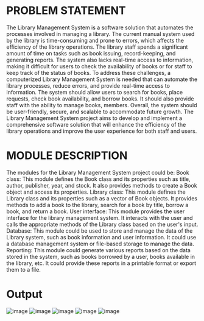 # PROBLEM STATEMENT

The Library Management System is a software solution that automates the processes involved in managing a library. The current manual system used by the library is time-consuming and prone to errors, which affects the efficiency of the library operations. The library staff spends a significant amount of time on tasks such as book issuing, record-keeping, and generating reports. The system also lacks real-time access to information, making it difficult for users to check the availability of books or for staff to keep track of the status of books. 
To address these challenges, a computerized Library Management System is needed that can automate the library processes, reduce errors, and provide real-time access to information. The system should allow users to search for books, place requests, check book availability, and borrow books. It should also provide staff with the ability to manage books, members. Overall, the system should be user-friendly, secure, and scalable to accommodate future growth. 
The Library Management System project aims to develop and implement a comprehensive software solution that will enhance the efficiency of the library operations and improve the user experience for both staff and users.

# MODULE DESCRIPTION

The modules for the Library Management System project could be:
Book class: This module defines the Book class and its properties such as title, author, publisher, year, and stock. It also provides methods to create a Book object and access its properties.
Library class: This module defines the Library class and its properties such as a vector of Book objects. It provides methods to add a book to the library, search for a book by title, borrow a book, and return a book.
User interface: This module provides the user interface for the library management system. It interacts with the user and calls the appropriate methods of the Library class based on the user's input.
Database: This module could be used to store and manage the data of the Library system, such as book information and user information. It could use a database management system or file-based storage to manage the data.
Reporting: This module could generate various reports based on the data stored in the system, such as books borrowed by a user, books available in the library, etc. It could provide these reports in a printable format or export them to a file.




# Output
![image](https://github.com/Dev1511/Library-Management-System/assets/113274328/b4205318-ad72-4f83-b228-efc6f99bb123)
![image](https://github.com/Dev1511/Library-Management-System/assets/113274328/fd1e2dee-aece-4ef1-ba4d-e29a07b5dc4b)
![image](https://github.com/Dev1511/Library-Management-System/assets/113274328/3a072222-b447-4d77-b15f-7bf6d8a39726)
![image](https://github.com/Dev1511/Library-Management-System/assets/113274328/07f5bdc3-fa55-43eb-a2dc-1e0b983d3040)
![image](https://github.com/Dev1511/Library-Management-System/assets/113274328/809d45f9-41bc-49e5-bfb4-079aa9023775)


 

 




 

 



 













